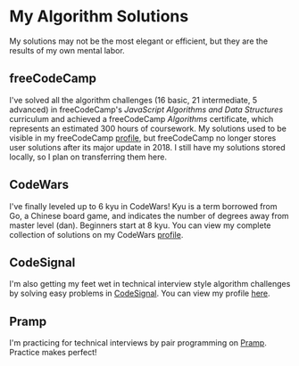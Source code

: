 # My Algorithm Solutions

My solutions may not be the most elegant or efficient, but they are the results of my own mental labor. 

## freeCodeCamp

I've solved all the algorithm challenges (16 basic, 21 intermediate, 5 advanced) in freeCodeCamp's *JavaScript Algorithms and Data Structures* curriculum and achieved a freeCodeCamp *Algorithms* certificate, which represents an estimated 300 hours of coursework. My solutions used to be visible in my freeCodeCamp [profile](https://www.freecodecamp.org/eunipa), but freeCodeCamp no longer stores user solutions after its major update in 2018. I still have my solutions stored locally, so I plan on transferring them here. 

## CodeWars

I've finally leveled up to 6 kyu in CodeWars! Kyu is a term borrowed from Go, a Chinese board game, and indicates the number of degrees away from master level (dan). Beginners start at 8 kyu. You can view my complete collection of solutions on my CodeWars [profile](https://www.codewars.com/users/scifishelf/completed_solutions). 

## CodeSignal

I'm also getting my feet wet in technical interview style algorithm challenges by solving easy problems in [CodeSignal](https://codesignal.com/). You can view my profile [here](https://app.codesignal.com/profile/terrible_t).

## Pramp

I'm practicing for technical interviews by pair programming on [Pramp](https://www.pramp.com/faq). Practice makes perfect!